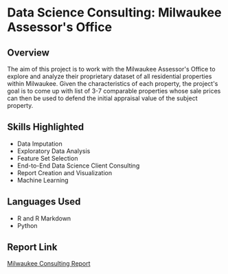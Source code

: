 # Data Science Consulting: Milwaukee Assessor's Office

## Overview

The aim of this project is to work with the Milwaukee Assessor's Office to explore and analyze their proprietary dataset of all residential properties within Milwaukee. Given the characteristics of each property, the project's goal is to come up with list of 3-7 comparable properties whose sale prices can then be used to defend the initial appraisal value of the subject property. 

## Skills Highlighted
 - Data Imputation
 - Exploratory Data Analysis
 - Feature Set Selection
 - End-to-End Data Science Client Consulting
 - Report Creation and Visualization
 - Machine Learning

## Languages Used
 - R and R Markdown
 - Python

## Report Link
[Milwaukee Consulting Report](https://docs.google.com/document/d/18O1WtuvRIMa-UQsNSEyEuJmoAj5FVB0gZ8M7IXfxzIE/edit?usp=sharing)

